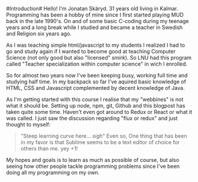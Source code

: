 #Introduction#
Hello! I'm Jonatan Skäryd. 31 years old living in Kalmar. Programming has been a hobby of mine since I first started playing MUD back in the late 1990's. On and of some basic C-coding during my teenage years and a long break while I studied and became a teacher in Swedish and Religion six years ago. 

As I was teaching simple html/javascript to my students I realized I had to go and study again if I wanted to become good at teaching Computer Science (not only good but also "licensed" *smirk*). So LNU had this program called "Teacher specialization within computer science" in wich I enrolled.

So for almost two years now I've been keeping busy, working full time and studying half time. In my backpack so far I've aquired basic knowledge of HTML, CSS and Javascript complemented by decent knowledge of Java. 

As I'm getting started with this course I realise that my "webbines" is not what it should be. Setting up node, npm, git, Github and this blogpost has taken quite some time. Haven't even got around to Redux or React or what it was called. I just saw the discussion regarding "flux or redux" and just thought to myself: 
>"Steep learning curve here... *sigh*"
Even so, One thing that has been in my favor is that Sublime seems to be a text editor of choice for others than me. yey +1!

My hopes and goals is to learn as much as possible of course, but also seeing how other people tackle programming problems since I've been doing all my programming on my own.
